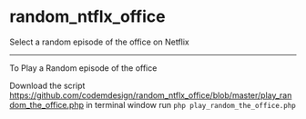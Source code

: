 # random_ntflx_office
Select a random episode of the office on Netflix


----
To Play a Random episode of the office

Download the script https://github.com/codemdesign/random_ntflx_office/blob/master/play_random_the_office.php
in terminal window run `php play_random_the_office.php`
